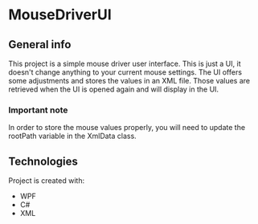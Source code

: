 # MouseDriverUI

## General info
This project is a simple mouse driver user interface. This is just a UI, it doesn't change anything to your current mouse settings. The UI offers some adjustments and stores the values in an XML file. Those values are retrieved when the UI is opened again and will display in the UI.

### Important note
In order to store the mouse values properly, you will need to update the rootPath variable in the XmlData class. 
	
## Technologies
Project is created with:
* WPF
* C#
* XML

